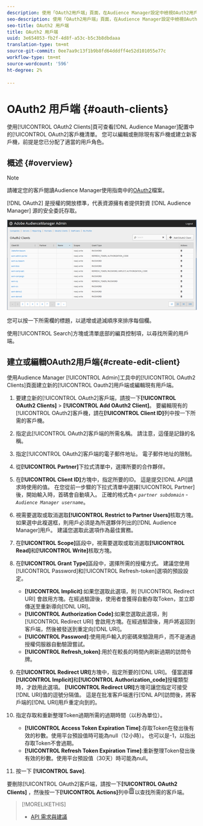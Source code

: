 ```yaml
---
description: 使用「OAuth2用戶端」頁面，在Audience Manager設定中檢視OAuth2用戶端清單。 您可以編輯或刪除現有客戶機或建立新客戶機，前提是您已分配了適當的用戶角色。
seo-description: 使用「OAuth2用戶端」頁面，在Audience Manager設定中檢視OAuth2用戶端清單。 您可以編輯或刪除現有客戶機或建立新客戶機，前提是您已分配了適當的用戶角色。
seo-title: OAuth2 用戶端
title: OAuth2 用戶端
uuid: 3e654053-fb2f-4d8f-a53c-b5c3b8dbdaaa
translation-type: tm+mt
source-git-commit: 0ee7aa9c13f1b9b8fd64dddff4e52d101055e77c
workflow-type: tm+mt
source-wordcount: '596'
ht-degree: 2%

---
```



# OAuth2 用戶端 {#oauth-clients}

使用[!UICONTROL OAuth2 Clients]頁可查看[!DNL Audience Manager]配置中的[!UICONTROL OAuth2]客戶機清單。 您可以編輯或刪除現有客戶機或建立新客戶機，前提是您已分配了適當的用戶角色。

## 概述 {#overview}

<!-- c_oauth.xml -->

>[!NOTE]
>
>請確定您的客戶閱讀Audience Manager使用指南中的[OAuth2](https://docs.adobe.com/content/help/en/audience-manager/user-guide/api-and-sdk-code/rest-apis/aam-api-getting-started.html#oauth)檔案。

[!DNL OAuth2] 是授權的開放標準，代表資源擁有者提供對資 [!DNL Audience Manager] 源的安全委託存取。

![](assets/oauth.png)

您可以按一下所需欄的標題，以遞增或遞減順序來排序每個欄。

使用[!UICONTROL Search]方塊或清單底部的編頁控制項，以尋找所需的用戶端。

## 建立或編輯OAuth2用戶端{#create-edit-client}

<!-- t_create_edit_auth.xml -->

使用Audience Manager [!UICONTROL Admin]工具中的[!UICONTROL OAuth2 Clients]頁面建立新的[!UICONTROL Oauth2]用戶端或編輯現有用戶端。

1. 要建立新的[!UICONTROL OAuth2]客戶端，請按一下&#x200B;**[!UICONTROL OAuth2 Clients]** > **[!UICONTROL Add OAuth2 Client]**。 要編輯現有的[!UICONTROL OAuth2]客戶機，請在&#x200B;**[!UICONTROL Client ID]**&#x200B;列中按一下所需的客戶機。
1. 指定此[!UICONTROL OAuth2]客戶端的所需名稱。 請注意，這僅是記錄的名稱。
1. 指定[!UICONTROL OAuth2]客戶端的電子郵件地址。 電子郵件地址的限制。
1. 從&#x200B;**[!UICONTROL Partner]**&#x200B;下拉式清單中，選擇所要的合作夥伴。
1. 在&#x200B;**[!UICONTROL Client ID]**&#x200B;方塊中，指定所要的ID。 這是提交[!DNL API]請求時使用的值。 在您從前一步驟的下拉式清單中選擇[!UICONTROL Partner]後，開始輸入時，首碼會自動填入。 正確的格式為&lt; *`partner subdomain`* - *`Audience Manager username`*。
1. 視需要選取或取消選取&#x200B;**[!UICONTROL Restrict to Partner Users]**&#x200B;核取方塊。 如果選中此複選框，則用戶必須是為所選夥伴列出的[!DNL Audience Manager]用戶。 建議您選取此選項作為最佳實務。
1. 在&#x200B;**[!UICONTROL Scope]**&#x200B;區段中，視需要選取或取消選取&#x200B;**[!UICONTROL Read]**&#x200B;和&#x200B;**[!UICONTROL Write]**&#x200B;核取方塊。
1. 在&#x200B;**[!UICONTROL Grant Type]**&#x200B;區段中，選擇所需的授權方式。 建議您使用[!UICONTROL Password]和[!UICONTROL Refresh-token]選項的預設設定。

   * **[!UICONTROL Implicit]**:如果您選取此選項，則 [!UICONTROL Redirect URI] 會啟用方塊。在經過驗證後，使用者會獲得自動存取Token，並立即傳送至重新導向[!DNL URI]。
   * **[!UICONTROL Authorization Code]**:如果您選取此選項，則 [!UICONTROL Redirect URI] 會啟用方塊。在經過驗證後，用戶將返回到客戶端，然後被發送到重定向[!DNL URI]。
   * **[!UICONTROL Password]**:使用用戶輸入的密碼來驗證用戶，而不是通過授權伺服器自動驗證嘗試。
   * **[!UICONTROL Refresh_token]**:用於在較長的時間內刷新過期的訪問令牌。

1. 在&#x200B;**[!UICONTROL Redirect URI]**&#x200B;方塊中，指定所要的[!DNL URI]。 僅當選擇&#x200B;**[!UICONTROL Implicit]**&#x200B;和&#x200B;**[!UICONTROL Authorization_code]**&#x200B;授權類型時，才啟用此選項。 **[!UICONTROL Redirect URI]**&#x200B;方塊可讓您指定可接受[!DNL URI]值的逗號分隔值。 這是在批准客戶端進行[!DNL API]訪問後，將客戶端的[!DNL URI]用戶重定向到的。
1. 指定存取和重新整理Token過期所需的過期時間（以秒為單位）。

   * **[!UICONTROL Access Token Expiration Time]**:存取Token在發出後有效的秒數。使用平台預設值時可能為null（12小時）。 也可以是-1，以指出存取Token不會過期。
   * **[!UICONTROL Refresh Token Expiration Time]**:重新整理Token發出後有效的秒數。使用平台預設值（30天）時可能為null。

1. 按一下 **[!UICONTROL Save]**.

要刪除[!UICONTROL OAuth2]客戶端，請按一下&#x200B;**[!UICONTROL OAuth2 Clients]** ，然後按一下&#x200B;**[!UICONTROL Actions]**&#x200B;列中![](assets/icon_delete.png)以查找所需的客戶端。

>[!MORELIKETHIS]
>
>* [API 需求與建議](../admin-oauth2/aam-admin-api-requirements.md)

